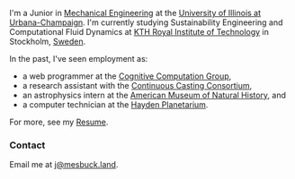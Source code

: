 I'm a Junior in [Mechanical Engineering](http://mechanical.illinois.edu/) at the [University of Illinois at Urbana-Champaign](http://illinois.edu/). I'm currently studying Sustainability Engineering and Computational Fluid Dynamics at [KTH Royal Institute of Technology](https://www.kth.se/) in Stockholm, [Sweden](http://sweden.jbuckland.com). 

In the past, I've seen employment as:

 - a web programmer at the [Cognitive Computation Group](http://cogcomp.cs.illinois.edu/),
 - a research assistant with the [Continuous Casting Consortium](http://ccc.illinois.edu/), 
 - an astrophysics intern at the [American Museum of Natural History](http://www.amnh.org/), and
 - a computer technician at the [Hayden Planetarium](http://www.amnh.org/our-research/hayden-planetarium). 

For more, see my [Resume](http://ambuc.github.ioresume.pdf).

### Contact
Email me at [j@mesbuck.land](mailto:j@mesbuck.land).

